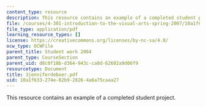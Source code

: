 ```yaml
---
content_type: resource
description: This resource contains an example of a completed student project.
file: /courses/4-301-introduction-to-the-visual-arts-spring-2007/10a1f633274e82b928264a6a75caaa27_3jenniferdeboer.pdf
file_type: application/pdf
learning_resource_types: []
license: https://creativecommons.org/licenses/by-nc-sa/4.0/
ocw_type: OCWFile
parent_title: Student work 2004
parent_type: CourseSection
parent_uid: d8c0f18b-d364-943c-ca0d-62602a9d06f9
resourcetype: Document
title: 3jenniferdeboer.pdf
uid: 10a1f633-274e-82b9-2826-4a6a75caaa27
---
```

This resource contains an example of a completed student project.